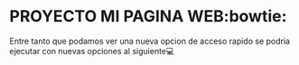 # **PROYECTO MI PAGINA WEB**:bowtie:

Entre tanto que podamos ver una nueva opcion de acceso rapido se podria ejecutar con nuevas opciones al siguiente:computer:
